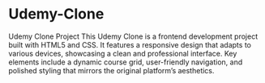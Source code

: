 # Udemy-Clone
Udemy Clone Project  This Udemy Clone is a frontend development project built with HTML5 and CSS. It features a responsive design that adapts to various devices, showcasing a clean and professional interface. Key elements include a dynamic course grid, user-friendly navigation, and polished styling that mirrors the original platform’s aesthetics.

